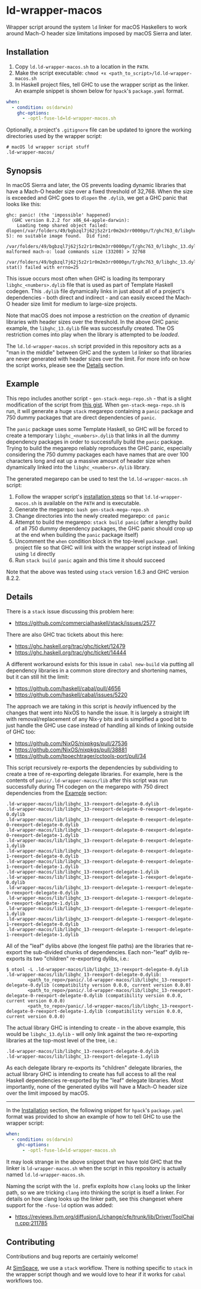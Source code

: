 # ld-wrapper-macos

Wrapper script around the system `ld` linker for macOS Haskellers to work around Mach-O header size limitations imposed by macOS Sierra and later.

## Installation

1. Copy `ld.ld-wrapper-macos.sh` to a location in the `PATH`.
1. Make the script executable: `chmod +x <path_to_script>/ld.ld-wrapper-macos.sh`
1. In Haskell project files, tell GHC to use the wrapper script as the linker. An example snippet is shown below for `hpack`'s `package.yaml` format.

```yaml
when:
  - condition: os(darwin)
    ghc-options:
      - -optl-fuse-ld=ld-wrapper-macos.sh
```

Optionally, a project's `.gitignore` file can be updated to ignore the working directories used by the wrapper script:

```
# macOS ld wrapper script stuff
.ld-wrapper-macos/
```

## Synopsis

In macOS Sierra and later, the OS prevents loading dynamic libraries that have a Mach-O header size over a fixed threshold of 32,768. When the size is exceeded and GHC goes to `dlopen` the `.dylib`, we get a GHC panic that looks like this:

```
ghc: panic! (the 'impossible' happened)
  (GHC version 8.2.2 for x86_64-apple-darwin):
    Loading temp shared object failed: dlopen(/var/folders/49/bgbzql7j62j5z2r1r0m2m3rr0000gn/T/ghc763_0/libghc_13.dylib, 5): no suitable image found.  Did find:
    /var/folders/49/bgbzql7j62j5z2r1r0m2m3rr0000gn/T/ghc763_0/libghc_13.dylib: malformed mach-o: load commands size (33208) > 32768
    /var/folders/49/bgbzql7j62j5z2r1r0m2m3rr0000gn/T/ghc763_0/libghc_13.dylib: stat() failed with errno=25
```

This issue occurs most often when GHC is loading its temporary `libghc_<numbers>.dylib` file that is used as part of Template Haskell codegen. This `.dylib` file dynamically links in just about all of a project's dependencies - both direct and indirect - and can easily exceed the Mach-O header size limit for medium to large-size projects.

Note that macOS does not impose a restriction on the _creation_ of dynamic libraries with header sizes over the threshold. In the above GHC panic example, the `libghc_13.dylib` file was successfully created. The OS restriction comes into play when the library is attempted to be _loaded_.

The `ld.ld-wrapper-macos.sh` script provided in this repository acts as a "man in the middle" between GHC and the system `ld` linker so that libraries are never generated with header sizes over the limit. For more info on how the script works, please see the [Details](#details) section.

## Example

This repo includes another script - `gen-stack-mega-repo.sh` - that is a slight modification of the script from [this gist](https://gist.github.com/asivitz/f4b983b2374a6155ac4faaf9b61aca59). When `gen-stack-mega-repo.sh` is run, it will generate a huge `stack` megarepo containing a `panic` package and 750 dummy packages that are direct dependencies of `panic`.

The `panic` package uses some Template Haskell, so GHC will be forced to create a temporary `libghc_<numbers>.dylib` that links in all the dummy dependency packages in order to successfully build the `panic` package. Trying to build the megarepo reliably reproduces the GHC panic, especially considering the 750 dummy packages each have names that are over 100 characters long and eat up a massive amount of header size when dynamically linked into the `libghc_<numbers>.dylib` library.

The generated megarepo can be used to test the `ld.ld-wrapper-macos.sh` script:

1. Follow the wrapper script's [installation steps](#installation) so that `ld.ld-wrapper-macos.sh` is available on the `PATH` and is executable.
1. Generate the megarepo: `bash gen-stack-mega-repo.sh`
1. Change directories into the newly created megarepo: `cd panic`
1. Attempt to build the megarepo: `stack build panic` (after a lengthy build of all 750 dummy dependency packages, the GHC panic should crop up at the end when building the `panic` package itself)
1. Uncomment the `when` condition block in the top-level `package.yaml` project file so that GHC will link with the wrapper script instead of linking using `ld` directly
1. Run `stack build panic` again and this time it should succeed

Note that the above was tested using `stack` version 1.6.3 and GHC version 8.2.2.

## Details

There is a `stack` issue discussing this problem here:
* https://github.com/commercialhaskell/stack/issues/2577

There are also GHC trac tickets about this here:
* https://ghc.haskell.org/trac/ghc/ticket/12479
* https://ghc.haskell.org/trac/ghc/ticket/14444

A different workaround exists for this issue in `cabal new-build` via putting all dependency libraries in a common store directory and shortening names, but it can still hit the limit:
* https://github.com/haskell/cabal/pull/4656
* https://github.com/haskell/cabal/issues/5220

The approach we are taking in this script is _heavily_ influenced by the changes that went into NixOS to handle the issue. It is largely a straight lift with removal/replacement of any Nix-y bits and is simplified a good bit to just handle the GHC use case instead of handling all kinds of linking outside of GHC too:
* https://github.com/NixOS/nixpkgs/pull/27536
* https://github.com/NixOS/nixpkgs/pull/38881
* https://github.com/tpoechtrager/cctools-port/pull/34

This script recursively re-exports the dependencies by subdividing to create a tree of re-exporting delegate libraries. For example, here is the contents of `panic/.ld-wrapper-macos/lib` after this script was run successfully during TH codegen on the megarepo with 750 direct dependencies from the [Example](#example) section:

```
.ld-wrapper-macos/lib/libghc_13-reexport-delegate-0.dylib
.ld-wrapper-macos/lib/libghc_13-reexport-delegate-0-reexport-delegate-0.dylib
.ld-wrapper-macos/lib/libghc_13-reexport-delegate-0-reexport-delegate-0-reexport-delegate-0.dylib
.ld-wrapper-macos/lib/libghc_13-reexport-delegate-0-reexport-delegate-0-reexport-delegate-1.dylib
.ld-wrapper-macos/lib/libghc_13-reexport-delegate-0-reexport-delegate-1.dylib
.ld-wrapper-macos/lib/libghc_13-reexport-delegate-0-reexport-delegate-1-reexport-delegate-0.dylib
.ld-wrapper-macos/lib/libghc_13-reexport-delegate-0-reexport-delegate-1-reexport-delegate-1.dylib
.ld-wrapper-macos/lib/libghc_13-reexport-delegate-1.dylib
.ld-wrapper-macos/lib/libghc_13-reexport-delegate-1-reexport-delegate-0.dylib
.ld-wrapper-macos/lib/libghc_13-reexport-delegate-1-reexport-delegate-0-reexport-delegate-0.dylib
.ld-wrapper-macos/lib/libghc_13-reexport-delegate-1-reexport-delegate-0-reexport-delegate-1.dylib
.ld-wrapper-macos/lib/libghc_13-reexport-delegate-1-reexport-delegate-1.dylib
.ld-wrapper-macos/lib/libghc_13-reexport-delegate-1-reexport-delegate-1-reexport-delegate-0.dylib
.ld-wrapper-macos/lib/libghc_13-reexport-delegate-1-reexport-delegate-1-reexport-delegate-1.dylib
```

All of the "leaf" dylibs above (the longest file paths) are the libraries that re-export the sub-divided chunks of dependencies.  Each non-"leaf" dylib re-exports its two "children" re-exporting dylibs, i.e.:

```
$ otool -L .ld-wrapper-macos/lib/libghc_13-reexport-delegate-0.dylib
.ld-wrapper-macos/lib/libghc_13-reexport-delegate-0.dylib:
        <path_to_repo>/panic/.ld-wrapper-macos/lib/libghc_13-reexport-delegate-0.dylib (compatibility version 0.0.0, current version 0.0.0)
        <path_to_repo>/panic/.ld-wrapper-macos/lib/libghc_13-reexport-delegate-0-reexport-delegate-0.dylib (compatibility version 0.0.0, current version 0.0.0)
        <path_to_repo>/panic/.ld-wrapper-macos/lib/libghc_13-reexport-delegate-0-reexport-delegate-1.dylib (compatibility version 0.0.0, current version 0.0.0)
```

The actual library GHC is intending to create - in the above example, this would be `libghc_13.dylib` - will only link against the two re-exporting libraries at the top-most level of the tree, i.e.:

```
.ld-wrapper-macos/lib/libghc_13-reexport-delegate-0.dylib
.ld-wrapper-macos/lib/libghc_13-reexport-delegate-1.dylib
```

As each delegate library re-exports its "children" delegate libraries, the actual library GHC is intending to create has full access to all the real Haskell dependencies re-exported by the "leaf" delegate libraries.  Most importantly, none of the generated dylibs will have a Mach-O header size over the limit imposed by macOS.

---

In the [Installation](#installation) section, the following snippet for `hpack`'s `package.yaml` format was provided to show an example of how to tell GHC to use the wrapper script:

```yaml
when:
  - condition: os(darwin)
    ghc-options:
      - -optl-fuse-ld=ld-wrapper-macos.sh
```

It may look strange in the above snippet that we have told GHC that the linker is `ld-wrapper-macos.sh` when the script in this repository is actually named `ld.ld-wrapper-macos.sh`.

Naming the script with the `ld.` prefix exploits how `clang` looks up the linker path, so we are tricking `clang` into thinking the script is itself a linker. For details on how clang looks up the linker path, see this changeset where support for the `-fuse-ld` option was added:
* https://reviews.llvm.org/diffusion/L/change/cfe/trunk/lib/Driver/ToolChain.cpp;211785

## Contributing

Contributions and bug reports are certainly welcome!

At [SimSpace](https://github.com/Simspace/range), we use a `stack` workflow.  There is nothing specific to `stack` in the wrapper script though and we would love to hear if it works for `cabal` workflows too.
